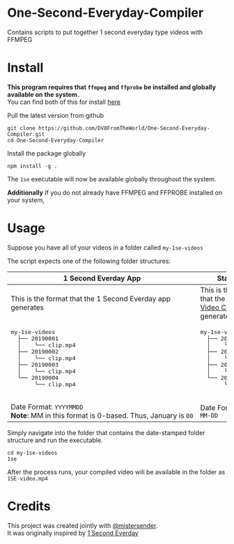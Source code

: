 # One-Second-Everyday-Compiler
Contains scripts to put together 1 second everyday type videos with FFMPEG

# Install
**This program requires that `ffmpeg` and `ffprobe` be installed and globally available on the system.**
<br />You can find both of this for install [here](https://www.ffmpeg.org/download.html)

Pull the latest version from github
```
git clone https://github.com/DV8FromTheWorld/One-Second-Everyday-Compiler.git
cd One-Second-Everyday-Compiler
```

Install the package globally
```
npm install -g .
```

The `1se` executable will now be available globally throughout the system.

**Additionally**
If you do not already have FFMPEG and FFPROBE installed on your system, 

# Usage
Suppose you have all of your videos in a folder called `my-1se-videos`

The script expects one of the following folder structures:
<table>
  <thead>
    <tr>
      <th>
        1 Second Everday App
      </th>
      <th>
        Standard
      </th>
    </tr>
  </thead>
  
  <tbody>
    <tr>
      <td>This is the format that the 1 Second Everday app generates</td>
      <td>This is the format that the <a href="https://github.com/mistersender/1-sec-video-clipper" target="_blank">One Sec Video Clipper</a> generates.</td>
    </tr>
    <tr>
      <td>
        <pre>
my-1se-videos
  ├── 20190001
  │    └── clip.mp4
  ├── 20190002
  │    └── clip.mp4
  ├── 20190003
  │    └── clip.mp4
  └── 20190004
       └── clip.mp4
       </pre>
      </td>
      <td>
        <pre>
my-1se-videos
  ├── 2019-01-01
  │    └── clip.mp4
  ├── 2019-01-02
  │    └── clip.mp4
  ├── 2019-01-03
  │    └── clip.mp4
  └── 2019-01-04
       └── clip.mp4
       </pre>
      </td>
    </tr>
    <tr>
      <td>
        Date Format: <code>YYYYMMDD</code>
        <br /><span style="white-space: nowrap"><b>Note</b>: MM in this format is 0-based. Thus, January is <code>00</code></span>
      </td>
      <td>
        Date Format: <code>YYYY-MM-DD</code>
      </td>
    </tr>
  </tbody>
</table>

Simply navigate into the folder that contains the date-stamped folder structure and run the executable.
```
cd my-1se-videos
1se
```

After the process runs, your compiled video will be available in the folder as `1SE-video.mp4`


# Credits
This project was created jointly with [@mistersender](https://github.com/mistersender).
<br />It was originally inspired by [1 Second Everday](https://1se.co/)
